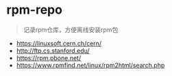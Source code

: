 # rpm-repo
> 记录rpm仓库，方便离线安装rpm包

* https://linuxsoft.cern.ch/cern/
* http://ftp.cs.stanford.edu/
* https://rpm.pbone.net/
* https://www.rpmfind.net/linux/rpm2html/search.php
